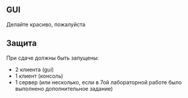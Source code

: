 ## GUI

Делайте красиво, пожалуйста


## Защита

При сдаче должны быть запущены:
- 2 клиента (gui)
- 1 клиент (консоль)
- 1 сервер (или несколько, если в 7ой лабораторной работе было выполнено дополнительное задание)

